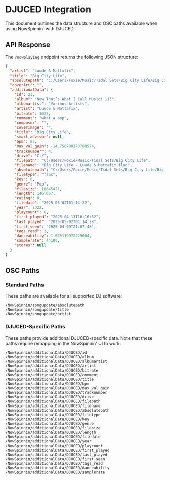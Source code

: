 # DJUCED Integration

This document outlines the data structure and OSC paths available when using NowSpinnin' with DJUCED.

## API Response

The `/nowplaying` endpoint returns the following JSON structure:

```json
{
  "artist": "Luude & Mattafix",
  "title": "Big City Life",
  "absolutepath": "C:/Users/Foxie/Music/Tidal Sets/Big City Life/Big City Life - Luude & Mattafix.flac",
  "coverArt": "",
  "additionalData": {
    "id": 23,
    "album": "Now That’s What I Call Music! 113",
    "albumartist": "Various Artists",
    "artist": "Luude & Mattafix",
    "bitrate": 1023,
    "comment": "what a bop",
    "composer": "",
    "coverimage": "",
    "title": "Big City Life",
    "smart_advisor": null,
    "bpm": 87,
    "max_val_gain": -14.758700370788574,
    "tracknumber": 4,
    "drive": "C:/",
    "filepath": "C:/Users/Foxie/Music/Tidal Sets/Big City Life",
    "filename": "Big City Life - Luude & Mattafix.flac",
    "absolutepath": "C:/Users/Foxie/Music/Tidal Sets/Big City Life/Big City Life - Luude & Mattafix.flac",
    "filetype": "flac",
    "key": 6,
    "genre": "Pop",
    "filesize": 18645421,
    "length": 146.657,
    "rating": 0,
    "filedate": "2025-05-02T01:14:22",
    "year": 2022,
    "playcount": 8,
    "first_played": "2025-04-13T16:16:32",
    "last_played": "2025-05-02T01:14:28",
    "first_seen": "2025-04-09T21:07:48",
    "tags_read": 1,
    "danceability": 1.075119972229004,
    "samplerate": 44100,
    "stores": null
  }
}
```

## OSC Paths

### Standard Paths
These paths are available for all supported DJ software:
```
/NowSpinnin/songupdate/absolutepath
/NowSpinnin/songupdate/title
/NowSpinnin/songupdate/artist
```

### DJUCED-Specific Paths
These paths provide additional DJUCED-specific data. Note that these paths require remapping in the NowSpinnin' UI to work:
```
/NowSpinnin/additionalData/DJUCED/id
/NowSpinnin/additionalData/DJUCED/album
/NowSpinnin/additionalData/DJUCED/albumartist
/NowSpinnin/additionalData/DJUCED/artist
/NowSpinnin/additionalData/DJUCED/bitrate
/NowSpinnin/additionalData/DJUCED/comment
/NowSpinnin/additionalData/DJUCED/title
/NowSpinnin/additionalData/DJUCED/bpm
/NowSpinnin/additionalData/DJUCED/max_val_gain
/NowSpinnin/additionalData/DJUCED/tracknumber
/NowSpinnin/additionalData/DJUCED/drive
/NowSpinnin/additionalData/DJUCED/filepath
/NowSpinnin/additionalData/DJUCED/filename
/NowSpinnin/additionalData/DJUCED/absolutepath
/NowSpinnin/additionalData/DJUCED/filetype
/NowSpinnin/additionalData/DJUCED/key
/NowSpinnin/additionalData/DJUCED/genre
/NowSpinnin/additionalData/DJUCED/filesize
/NowSpinnin/additionalData/DJUCED/length
/NowSpinnin/additionalData/DJUCED/filedate
/NowSpinnin/additionalData/DJUCED/year
/NowSpinnin/additionalData/DJUCED/playcount
/NowSpinnin/additionalData/DJUCED/first_played
/NowSpinnin/additionalData/DJUCED/last_played
/NowSpinnin/additionalData/DJUCED/first_seen
/NowSpinnin/additionalData/DJUCED/tags_read
/NowSpinnin/additionalData/DJUCED/danceability
/NowSpinnin/additionalData/DJUCED/samplerate
```
